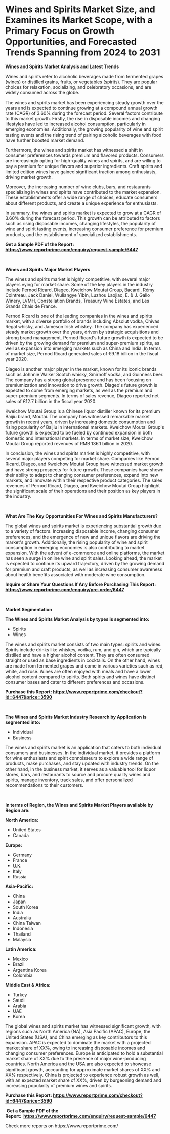 <p><h1>Wines and Spirits Market Size, and Examines its Market Scope, with a Primary Focus on Growth Opportunities, and Forecasted Trends Spanning from 2024 to 2031</h1></p><p><strong>Wines and Spirits Market Analysis and Latest Trends</strong></p>
<p><p>Wines and spirits refer to alcoholic beverages made from fermented grapes (wines) or distilled grains, fruits, or vegetables (spirits). They are popular choices for relaxation, socializing, and celebratory occasions, and are widely consumed across the globe.</p><p>The wines and spirits market has been experiencing steady growth over the years and is expected to continue growing at a compound annual growth rate (CAGR) of 3.60% during the forecast period. Several factors contribute to this market growth. Firstly, the rise in disposable incomes and changing lifestyles have led to increased alcohol consumption, particularly in emerging economies. Additionally, the growing popularity of wine and spirit tasting events and the rising trend of pairing alcoholic beverages with food have further boosted market demand.</p><p>Furthermore, the wines and spirits market has witnessed a shift in consumer preferences towards premium and flavored products. Consumers are increasingly opting for high-quality wines and spirits, and are willing to pay a premium for unique flavors and superior ingredients. Craft spirits and limited edition wines have gained significant traction among enthusiasts, driving market growth.</p><p>Moreover, the increasing number of wine clubs, bars, and restaurants specializing in wines and spirits have contributed to the market expansion. These establishments offer a wide range of choices, educate consumers about different products, and create a unique experience for enthusiasts.</p><p>In summary, the wines and spirits market is expected to grow at a CAGR of 3.60% during the forecast period. This growth can be attributed to factors such as rising disposable incomes, changing lifestyles, the popularity of wine and spirit tasting events, increasing consumer preference for premium products, and the establishment of specialized establishments.</p></p>
<p><strong>Get a Sample PDF of the Report:&nbsp; <a href="https://www.reportprime.com/enquiry/request-sample/6447">https://www.reportprime.com/enquiry/request-sample/6447</a></strong></p>
<p>&nbsp;</p>
<p><strong>Wines and Spirits Major Market Players</strong></p>
<p><p>The wines and spirits market is highly competitive, with several major players vying for market share. Some of the key players in the industry include Pernod Ricard, Diageo, Kweichow Moutai Group, Bacardi, Rémy Cointreau, Jack Daniel, Wuliangye Yibin, Luzhou Laojiao, E. & J. Gallo Winery, LVMH, Constellation Brands, Treasury Wine Estates, and Les Grands Chais de France.</p><p>Pernod Ricard is one of the leading companies in the wines and spirits market, with a diverse portfolio of brands including Absolut vodka, Chivas Regal whisky, and Jameson Irish whiskey. The company has experienced steady market growth over the years, driven by strategic acquisitions and strong brand management. Pernod Ricard's future growth is expected to be driven by the growing demand for premium and super-premium spirits, as well as expansion into emerging markets such as China and India. In terms of market size, Pernod Ricard generated sales of €9.18 billion in the fiscal year 2020.</p><p>Diageo is another major player in the market, known for its iconic brands such as Johnnie Walker Scotch whisky, Smirnoff vodka, and Guinness beer. The company has a strong global presence and has been focusing on premiumization and innovation to drive growth. Diageo's future growth is expected to come from emerging markets, as well as the premium and super-premium segments. In terms of sales revenue, Diageo reported net sales of £12.7 billion in the fiscal year 2020.</p><p>Kweichow Moutai Group is a Chinese liquor distiller known for its premium Baijiu brand, Moutai. The company has witnessed remarkable market growth in recent years, driven by increasing domestic consumption and rising popularity of Baijiu in international markets. Kweichow Moutai Group's future growth is expected to be fueled by continued expansion in both domestic and international markets. In terms of market size, Kweichow Moutai Group reported revenues of RMB 136.1 billion in 2020.</p><p>In conclusion, the wines and spirits market is highly competitive, with several major players competing for market share. Companies like Pernod Ricard, Diageo, and Kweichow Moutai Group have witnessed market growth and have strong prospects for future growth. These companies have shown their ability to adapt to changing consumer preferences, expand into new markets, and innovate within their respective product categories. The sales revenues of Pernod Ricard, Diageo, and Kweichow Moutai Group highlight the significant scale of their operations and their position as key players in the industry.</p></p>
<p>&nbsp;</p>
<p><strong>What Are The Key Opportunities For Wines and Spirits Manufacturers?</strong></p>
<p><p>The global wines and spirits market is experiencing substantial growth due to a variety of factors. Increasing disposable income, changing consumer preferences, and the emergence of new and unique flavors are driving the market's growth. Additionally, the rising popularity of wine and spirit consumption in emerging economies is also contributing to market expansion. With the advent of e-commerce and online platforms, the market has seen a surge in online wine and spirit sales. Looking ahead, the market is expected to continue its upward trajectory, driven by the growing demand for premium and craft products, as well as increasing consumer awareness about health benefits associated with moderate wine consumption.</p></p>
<p><strong>Inquire or Share Your Questions If Any Before Purchasing This Report: <a href="https://www.reportprime.com/enquiry/pre-order/6447">https://www.reportprime.com/enquiry/pre-order/6447</a></strong></p>
<p>&nbsp;</p>
<p><strong>Market Segmentation</strong></p>
<p><strong>The Wines and Spirits Market Analysis by types is segmented into:</strong></p>
<p><ul><li>Spirits</li><li>Wines</li></ul></p>
<p><p>The wines and spirits market consists of two main types: spirits and wines. Spirits include drinks like whiskey, vodka, rum, and gin, which are typically distilled and have a higher alcohol content. They are often consumed straight or used as base ingredients in cocktails. On the other hand, wines are made from fermented grapes and come in various varieties such as red, white, and rosé. Wines are often enjoyed with meals and have a lower alcohol content compared to spirits. Both spirits and wines have distinct consumer bases and cater to different preferences and occasions.</p></p>
<p><strong>Purchase this Report:&nbsp;<a href="https://www.reportprime.com/checkout?id=6447&price=3590">https://www.reportprime.com/checkout?id=6447&price=3590</a></strong></p>
<p>&nbsp;</p>
<p><strong>The Wines and Spirits Market Industry Research by Application is segmented into:</strong></p>
<p><ul><li>Individual</li><li>Business</li></ul></p>
<p><p>The wines and spirits market is an application that caters to both individual consumers and businesses. In the individual market, it provides a platform for wine enthusiasts and spirit connoisseurs to explore a wide range of products, make purchases, and stay updated with industry trends. On the other hand, in the business market, it serves as a valuable tool for liquor stores, bars, and restaurants to source and procure quality wines and spirits, manage inventory, track sales, and offer personalized recommendations to their customers.</p></p>
<p>&nbsp;</p>
<p><strong>In terms of Region, the Wines and Spirits Market Players available by Region are:</strong></p>
<p>
    <p> <strong> North America: </strong>
        <ul>
            <li>United States</li>
            <li>Canada</li>
        </ul>
        </p> 
    <p> <strong> Europe: </strong>
        <ul>
            <li>Germany</li>
            <li>France</li>
            <li>U.K.</li>
            <li>Italy</li>
            <li>Russia</li>
        </ul>
        </p> 
    <p> <strong> Asia-Pacific: </strong>
        <ul>
            <li>China</li>
            <li>Japan</li>
            <li>South Korea</li>
            <li>India</li>
            <li>Australia</li>
            <li>China Taiwan</li>
            <li>Indonesia</li>
            <li>Thailand</li>
            <li>Malaysia</li>
        </ul>
        </p> 
    <p> <strong> Latin America: </strong>
        <ul>
            <li>Mexico</li>
            <li>Brazil</li>
            <li>Argentina Korea</li>
            <li>Colombia</li>
        </ul>
        </p> 
    <p> <strong> Middle East & Africa: </strong>
        <ul>
            <li>Turkey</li>
            <li>Saudi</li>
            <li>Arabia</li>
            <li>UAE</li>
            <li>Korea</li>
        </ul>
    </p>
    </p>
<p><p>The global wines and spirits market has witnessed significant growth, with regions such as North America (NA), Asia Pacific (APAC), Europe, the United States (USA), and China emerging as key contributors to this expansion. APAC is expected to dominate the market with a projected market share of XX%, owing to increasing disposable incomes and changing consumer preferences. Europe is anticipated to hold a substantial market share of XX% due to the presence of major wine-producing countries. North America and the USA are also expected to showcase significant growth, accounting for approximate market shares of XX% and XX% respectively. China is projected to experience robust growth as well, with an expected market share of XX%, driven by burgeoning demand and increasing popularity of premium wines and spirits.</p></p>
<p><strong>Purchase this Report: <a href="https://www.reportprime.com/checkout?id=6447&price=3590">https://www.reportprime.com/checkout?id=6447&price=3590</a></strong></p>
<p>&nbsp;<strong>Get a Sample PDF of the Report:&nbsp;&nbsp;<a href="https://www.reportprime.com/enquiry/request-sample/6447">https://www.reportprime.com/enquiry/request-sample/6447</a></strong></p>
<p><strong></strong></p>
<p>Check more reports on https://www.reportprime.com/</p>